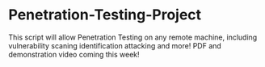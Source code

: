 # Penetration-Testing-Project
This script will allow Penetration Testing on any remote machine, including vulnerability scaning identification attacking and more!
PDF and demonstration video coming this week!
